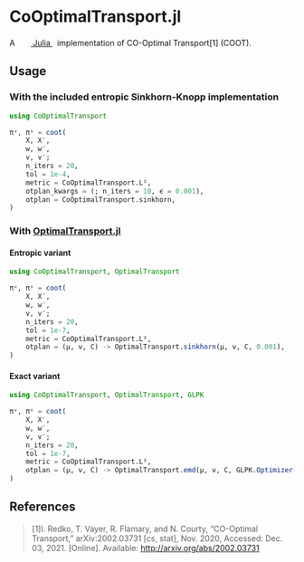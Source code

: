 # CoOptimalTransport.jl

A &nbsp;
    <a href="https://julialang.org">
        <img src="https://raw.githubusercontent.com/JuliaLang/julia-logo-graphics/master/images/julia.ico" width="16em">
        Julia
    </a>
    &nbsp; implementation of CO-Optimal Transport[1] (COOT).

## Usage

### With the included entropic Sinkhorn-Knopp implementation

```julia
using CoOptimalTransport

πᵛ, πˢ = coot(
    X, X′,
    w, w′,
    v, v′;
    n_iters = 20,
    tol = 1e-4,
    metric = CoOptimalTransport.L²,
    otplan_kwargs = (; n_iters = 10, ϵ = 0.001),
    otplan = CoOptimalTransport.sinkhorn,
)
```

### With [OptimalTransport.jl](https://github.com/JuliaOptimalTransport/OptimalTransport.jl)

#### Entropic variant

```julia
using CoOptimalTransport, OptimalTransport

πᵛ, πˢ = coot(
    X, X′,
    w, w′,
    v, v′;
    n_iters = 20,
    tol = 1e-7,
    metric = CoOptimalTransport.L²,
    otplan = (μ, ν, C) -> OptimalTransport.sinkhorn(μ, ν, C, 0.001),
)
```

#### Exact variant

```julia
using CoOptimalTransport, OptimalTransport, GLPK

πᵛ, πˢ = coot(
    X, X′,
    w, w′,
    v, v′;
    n_iters = 20,
    tol = 1e-7,
    metric = CoOptimalTransport.L²,
    otplan = (μ, ν, C) -> OptimalTransport.emd(μ, ν, C, GLPK.Optimizer()),
)
```

## References

> [1]I. Redko, T. Vayer, R. Flamary, and N. Courty, “CO-Optimal Transport,” arXiv:2002.03731 [cs, stat], Nov. 2020, Accessed: Dec. 03, 2021. [Online]. Available: http://arxiv.org/abs/2002.03731

